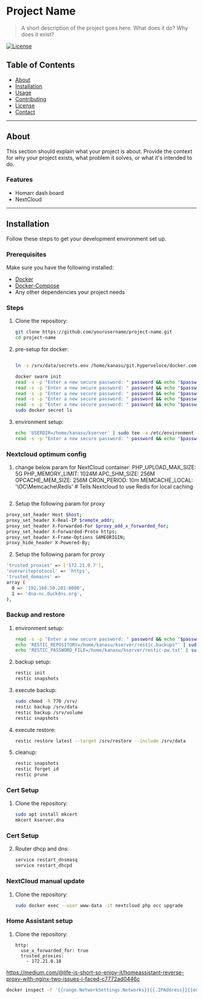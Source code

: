 # Project Name

> A short description of the project goes here. What does it do? Why does it exist?

[![License](https://img.shields.io/badge/license-MIT-blue.svg)](LICENSE)

## Table of Contents
- [About](#about)
- [Installation](#installation)
- [Usage](#usage)
- [Contributing](#contributing)
- [License](#license)
- [Contact](#contact)

---

## About

This section should explain what your project is about. Provide the context for why your project exists, what problem it solves, or what it's intended to do.

### Features
- Homarr dash board
- NextCloud

---

## Installation

Follow these steps to get your development environment set up.

### Prerequisites
Make sure you have the following installed:
- [Docker](https://www.docker.com/)
- [Docker-Compose](https://www.docker-compose.com/)
- Any other dependencies your project needs

### Steps

1. Clone the repository:
   ```bash
   git clone https://github.com/yourusername/project-name.git
   cd project-name
   ```

2. pre-setup for docker:
   ```bash

   ln -s /srv/data/secrets.env /home/kanasu/git.hyperveloce/docker.compose.homelab/.env

   docker swarm init
   read -s -p "Enter a new secure password: " password && echo "$password" | sudo docker secret create mysql_password -
   read -s -p "Enter a new secure password: " password && echo "$password" | sudo docker secret create mysql_root_password -
   read -s -p "Enter a new secure password: " password && echo "$password" | sudo docker secret create mysql_user -
   read -s -p "Enter a new secure password: " password && echo "$password" | sudo docker secret create admin_password -
   read -s -p "Enter a new secure password: " password && echo "$password" | sudo docker secret create cloudflare_token -
   sudo docker secret ls
   ```

3. environment setup:
   ```bash
   echo 'USERDIR=/home/kanasu/kserver' | sudo tee -a /etc/environment
   read -s -p "Enter a new secure password: " password && echo "$password" | sudo tee /home/kanasu/kserver/restic-pw.txt > /dev/null
   ```

### Nextcloud optimum config
1. change below param for NextCloud container:
   PHP_UPLOAD_MAX_SIZE: 5G
   PHP_MEMORY_LIMIT: 1024M
   APC_SHM_SIZE: 256M
   OPCACHE_MEM_SIZE: 256M
   CRON_PERIOD: 10m
   MEMCACHE_LOCAL: '\OC\Memcache\Redis' # Tells Nextcloud to use Redis for local caching
   ```
2. Setup the following param for proxy
  ```bash
  proxy_set_header Host $host;
  proxy_set_header X-Real-IP $remote_addr;
  proxy_set_header X-Forwarded-For $proxy_add_x_forwarded_for;
  proxy_set_header X-Forwarded-Proto https;
  proxy_set_header X-Frame-Options SAMEORIGIN;
  proxy_hide_header X-Powered-By;
  ```
  2. Setup the following param for proxy
  ```bash
  'trusted_proxies' => ['172.21.0.7'],
  'overwriteprotocol' => 'https',
  'trusted_domains' =>
  array (
    0 => '192.168.50.201:8080',
    1 => 'dna-nc.duckdns.org',
  ),
  ```
### Backup and restore
1. environment setup:
   ```bash
   read -s -p "Enter a new secure password: " password && echo "$password" | sudo tee /home/kanasu/kserver/restic-pw.txt > /dev/null
   echo 'RESTIC_REPOSITORY=/home/kanasu/kserver/restic.backups"' | sudo tee -a /etc/environment
   echo 'RESTIC_PASSWORD_FILE=/home/kanasu/kserver/restic-pw.txt' | sudo tee -a /etc/environment
   ```

2. backup setup:
    ```bash
   restic init
   restic snapshots
   ```

2. execute backup:
   ```bash
   sudo chmod -R 770 /srv/
   restic backup /srv/data
   restic backup /srv/volume
   restic snapshots
   ```

3. execute restore:
   ```bash
   restic restore latest --target /srv/restore --include /srv/data
   ```

3. cleanup:
   ```bash
   restic snapshots
   restic forget id
   restic prune
   ```

### Cert Setup

1. Clone the repository:
   ```bash
   sudo apt install mkcert
   mkcert kserver.dna
   ```
### Cert Setup

2. Router dhcp and dns:
   ```bash
   service restart_dnsmasq
   service restart_dhcpd
   ```

### NextCloud manual update
1. Clone the repository:
   ```bash
   sudo docker exec --user www-data -it nextcloud php occ upgrade
   ```

### Home Assistant setup
1. Clone the repository:
   ```
   http:
     use_x_forwarded_for: true
     trusted_proxies:
       - 172.21.0.18
   ```
  https://medium.com/@life-is-short-so-enjoy-it/homeassistant-reverse-proxy-with-nginx-two-issues-i-faced-c7772ad0446c

   ```bash
   docker inspect -f '{{range.NetworkSettings.Networks}}{{.IPAddress}}{{end}}' nginx_pm
   ```
